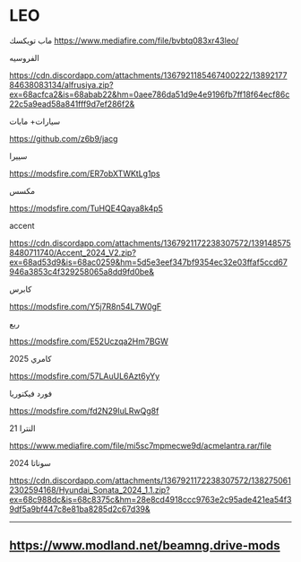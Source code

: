 # LEO
ماب تويكسك
https://www.mediafire.com/file/bvbtq083xr43leo/

الفروسيه

https://cdn.discordapp.com/attachments/1367921185467400222/1389217784638083134/alfrusiya.zip?ex=68acfca2&is=68abab22&hm=0aee786da51d9e4e9196fb7ff18f64ecf86c22c5a9ead58a841fff9d7ef286f2&

سيارات+ مابات

https://github.com/z6b9/jacg

سييرا

https://modsfire.com/ER7obXTWKtLg1ps

مكسس

https://modsfire.com/TuHQE4Qaya8k4p5

accent

https://cdn.discordapp.com/attachments/1367921172238307572/1391485758480711740/Accent_2024_V2.zip?ex=68ad53d9&is=68ac0259&hm=5d5e3eef347bf9354ec32e03ffaf5ccd67946a3853c4f329258065a8dd9fd0be&

كابرس

https://modsfire.com/Y5j7R8n54L7W0gF

ربع

https://modsfire.com/E52Uczqa2Hm7BGW

كامري 2025

https://modsfire.com/57LAuUL6Azt6yYy

فورد فيكتوريا 

https://modsfire.com/fd2N29IuLRwQg8f

النترا 21

https://www.mediafire.com/file/mi5sc7mpmecwe9d/acmelantra.rar/file

سوناتا 2024


https://cdn.discordapp.com/attachments/1367921172238307572/1382750612302594168/Hyundai_Sonata_2024_1.1.zip?ex=68c988dc&is=68c8375c&hm=28e8cd4918ccc9763e2c95ade421ea54f39df5a9bf447c8e81ba8285d2c67d39&

-----------
https://www.modland.net/beamng.drive-mods
-----------
